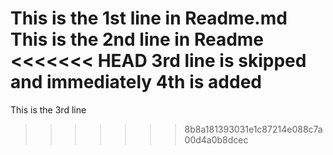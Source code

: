 This is the 1st line in Readme.md
This is the 2nd line in Readme
<<<<<<< HEAD
3rd line is skipped and immediately 4th is added
=======
This is the 3rd line 
>>>>>>> 8b8a181393031e1c87214e088c7a00d4a0b8dcec
